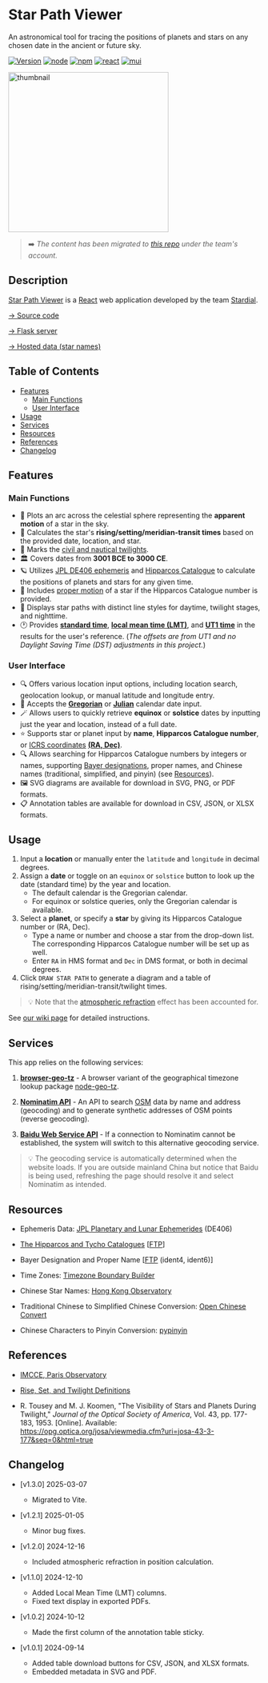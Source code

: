 # Star Path Viewer

An astronomical tool for tracing the positions of planets and stars on any chosen date in the ancient or future sky.

[![Version](https://img.shields.io/badge/Version-v1.3.0-blue)](#features)
[![node](https://img.shields.io/badge/Node.js-22.12.0-5FA04E?logo=Node.js&logoColor=white)](https://www.npmjs.com)
[![npm](https://img.shields.io/badge/npm-10.9.2-CB3837?logo=npm&logoColor=white)](https://www.npmjs.com)
[![react](https://img.shields.io/badge/React-18.3.1-61DAFB?logo=react&logoColor=white)](https://react.dev)
[![mui](https://img.shields.io/badge/MUI-5.16.7-007FFF?logo=mui&logoColor=white)](https://mui.com)

[<img alt="thumbnail" src="https://stardial-astro.github.io/star-path-data/images/star-path-viewer_thumbnail.png" width="320">](https://star-path-viewer.pages.dev/)

> :arrow_right: *The content has been migrated to [this repo](https://github.com/stardial-astro/star-path-viewer) under the team's account.*

## Description<!-- omit in toc -->

[Star Path Viewer](https://star-path-viewer.pages.dev/) is a [React](https://react.dev) web application developed by the team [Stardial](https://github.com/stardial-astro).

[→ Source code](https://github.com/claude-hao/star-path-calculator)

[→ Flask server](https://github.com/lydiazly/star-path-calculator-flask)

[→ Hosted data (star names)](https://github.com/stardial-astro/star-path-data)

## Table of Contents<!-- omit in toc -->

- [Features](#features)
  - [Main Functions](#main-functions)
  - [User Interface](#user-interface)
- [Usage](#usage)
- [Services](#services)
- [Resources](#resources)
- [References](#references)
- [Changelog](#changelog)

## Features

### Main Functions

- :dizzy: Plots an arc across the celestial sphere representing the **apparent motion** of a star in the sky.
- :sunrise: Calculates the star's **rising/setting/meridian-transit times** based on the provided date, location, and star.
- :sunrise_over_mountains: Marks the [civil and nautical twilights](https://en.wikipedia.org/wiki/Twilight).
- :classical_building: Covers dates from **3001 BCE to 3000 CE**.
- :ringed_planet: Utilizes [JPL DE406 ephemeris](https://ssd.jpl.nasa.gov/planets/eph_export.html) and [Hipparcos Catalogue](https://www.cosmos.esa.int/web/hipparcos/home) to calculate the positions of planets and stars for any given time.
- :telescope: Includes [proper motion](https://en.wikipedia.org/wiki/Proper_motion) of a star if the Hipparcos Catalogue number is provided.
- :night_with_stars: Displays star paths with distinct line styles for daytime, twilight stages, and nighttime.
- :clock1: Provides **[standard time](https://en.wikipedia.org/wiki/Standard_time)**, **[local mean time (LMT)](https://en.wikipedia.org/wiki/Local_mean_time)**, and **[UT1 time](https://en.wikipedia.org/wiki/Universal_Time)** in the results for the user's reference. (*The offsets are from UT1 and no Daylight Saving Time (DST) adjustments in this project.*)

### User Interface

- :mag: Offers various location input options, including location search, geolocation lookup, or manual latitude and longitude entry.
- :calendar: Accepts the **[Gregorian](https://en.wikipedia.org/wiki/Gregorian_calendar)** or **[Julian](https://en.wikipedia.org/wiki/Julian_calendar)** calendar date input.
- :magic_wand: Allows users to quickly retrieve **equinox** or **solstice** dates by inputting just the year and location, instead of a full date.
- :star: Supports star or planet input by **name**, **Hipparcos Catalogue number**, or [ICRS coordinates](https://en.wikipedia.org/wiki/International_Celestial_Reference_System_and_its_realizations) **[(RA, Dec)](https://en.wikipedia.org/wiki/Equatorial_coordinate_system)**.
- :mag: Allows searching for Hipparcos Catalogue numbers by integers or names, supporting [Bayer designations](https://en.wikipedia.org/wiki/Bayer_designation), proper names, and Chinese names (traditional, simplified, and pinyin) (see [Resources](#resources)).
- :framed_picture: SVG diagrams are available for download in SVG, PNG, or PDF formats.
- :clipboard: Annotation tables are available for download in CSV, JSON, or XLSX formats.

## Usage

1. Input a **location** or manually enter the `latitude` and `longitude` in decimal degrees.
2. Assign a **date** or toggle on an `equinox` or `solstice` button to look up the date (standard time) by the year and location.
   - The default calendar is the Gregorian calendar.
   - For equinox or solstice queries, only the Gregorian calendar is available.
3. Select a **planet**, or specify a **star** by giving its Hipparcos Catalogue number or (RA, Dec).
   - Type a name or number and choose a star from the drop-down list. The corresponding Hipparcos Catalogue number will be set up as well.
   - Enter `RA` in HMS format and `Dec` in DMS format, or both in decimal degrees.
4. Click `DRAW STAR PATH` to generate a diagram and a table of rising/setting/meridian-transit/twilight times.

> :bulb: Note that the [atmospheric refraction](https://en.wikipedia.org/wiki/Atmospheric_refraction) effect has been accounted for.

See [our wiki page](https://github.com/stardial-astro/star-path-viewer/wiki/1.-Guides) for detailed instructions.

## Services

This app relies on the following services:

1. **[browser-geo-tz](https://github.com/kevmo314/browser-geo-tz)** - A browser variant of the geographical timezone lookup package [node-geo-tz](https://github.com/evansiroky/node-geo-tz).

2. **[Nominatim API](https://nominatim.org/release-docs/latest/api/Overview)** - An API to search [OSM](www.openstreetmap.org) data by name and address (geocoding) and to generate synthetic addresses of OSM points (reverse geocoding).

3. **[Baidu Web Service API](https://lbsyun.baidu.com/faq/api?title=webapi)** - If a connection to Nominatim cannot be established, the system will switch to this alternative geocoding service.

> :bulb: The geocoding service is automatically determined when the website loads. If you are outside mainland China but notice that Baidu is being used, refreshing the page should resolve it and select Nominatim as intended.

## Resources

- Ephemeris Data: [JPL Planetary and Lunar Ephemerides](https://ssd.jpl.nasa.gov/planets/eph_export.html) (DE406)

- [The Hipparcos and Tycho Catalogues](https://www.cosmos.esa.int/web/hipparcos/catalogues) [[FTP](https://cdsarc.cds.unistra.fr/ftp/cats/I/239)]

- Bayer Designation and Proper Name [[FTP](https://cdsarc.cds.unistra.fr/ftp/I/239/version_cd/tables) (ident4, ident6)]

- Time Zones: [Timezone Boundary Builder](https://github.com/evansiroky/timezone-boundary-builder)

- Chinese Star Names: [Hong Kong Observatory](https://web.archive.org/web/20120209032035/http://www.lcsd.gov.hk/CE/Museum/Space/Research/StarName/c_research_chinengstars.htm)

- Traditional Chinese to Simplified Chinese Conversion: [Open Chinese Convert](https://pypi.org/project/OpenCC)

- Chinese Characters to Pinyin Conversion: [pypinyin](https://github.com/mozillazg/python-pinyin)

## References

- [IMCCE, Paris Observatory](https://www.imcce.fr)

- [Rise, Set, and Twilight Definitions](https://aa.usno.navy.mil/faq/RST_defs)

- R. Tousey and M. J. Koomen, "The Visibility of Stars and Planets During Twilight," *Journal of the Optical Society of America*, Vol. 43, pp. 177-183, 1953. [Online]. Available: <https://opg.optica.org/josa/viewmedia.cfm?uri=josa-43-3-177&seq=0&html=true>

## Changelog

- [v1.3.0] 2025-03-07
  - Migrated to Vite.

- [v1.2.1] 2025-01-05
  - Minor bug fixes.

- [v1.2.0] 2024-12-16
  - Included atmospheric refraction in position calculation.

- [v1.1.0] 2024-12-10
  - Added Local Mean Time (LMT) columns.
  - Fixed text display in exported PDFs.

- [v1.0.2] 2024-10-12
  - Made the first column of the annotation table sticky.

- [v1.0.1] 2024-09-14
  - Added table download buttons for CSV, JSON, and XLSX formats.
  - Embedded metadata in SVG and PDF.
